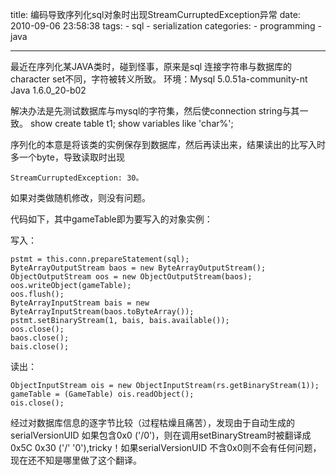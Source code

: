 title: 编码导致序列化sql对象时出现StreamCurruptedException异常
date: 2010-09-06 23:58:38
tags:
	- sql
	- serialization
categories:
	- programming
	- java
	
---

最近在序列化某JAVA类时，碰到怪事，原来是sql 连接字符串与数据库的character set不同，字符被转义所致。
环境：Mysql 5.0.51a-community-nt       Java 1.6.0_20-b02

解决办法是先测试数据库与mysql的字符集，然后使connection string与其一致。
show create table t1;
show variables like 'char%';

<!--more--> 
 
序列化的本意是将该类的实例保存到数据库，然后再读出来，结果读出的比写入时多一个byte，导致读取时出现

	StreamCurruptedException: 30。

如果对类做随机修改，则没有问题。
 
代码如下，其中gameTable即为要写入的对象实例：
 
写入：
 
``` [java]
pstmt = this.conn.prepareStatement(sql);  
ByteArrayOutputStream baos = new ByteArrayOutputStream();  
ObjectOutputStream oos = new ObjectOutputStream(baos);  
oos.writeObject(gameTable);  
oos.flush();  
ByteArrayInputStream bais = new ByteArrayInputStream(baos.toByteArray());  
pstmt.setBinaryStream(1, bais, bais.available());  
oos.close();  
baos.close();  
bais.close();  
```
 
读出：
``` [java]
ObjectInputStream ois = new ObjectInputStream(rs.getBinaryStream(1));  
gameTable = (GameTable) ois.readObject();  
ois.close();  
```
 
经过对数据库信息的逐字节比较（过程枯燥且痛苦），发现由于自动生成的serialVersionUID 如果包含0x0 ('/0')，则在调用setBinaryStream时被翻译成 0x5C 0x30 ('/' '0'),tricky！如果serialVersionUID 不含0x0则不会有任何问题，现在还不知是哪里做了这个翻译。
 
 

